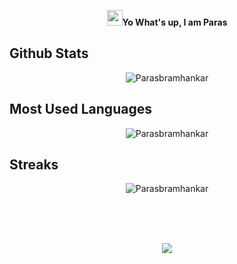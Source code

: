 <p align="center">
<img src="https://media.giphy.com/media/hvRJCLFzcasrR4ia7z/giphy.gif" width="25px"></a><b>Yo What's up, I am Paras</b>
</p>

## Github Stats
<p align="center"><img src="https://github-readme-stats.vercel.app/api?username=Parasbramhankar
&show_icons=true&count_private=true&bg_color=00000000&text_color=777" alt="Parasbramhankar
"/>
</p>

## Most Used Languages
<p align="center"><img src="https://github-readme-stats.vercel.app/api/top-langs?username=Parasbramhankar&show_icons=true&locale=en&layout=compact" alt="Parasbramhankar" />
  </p>
  
  ## Streaks
<p align="center">
  <img align="center" src="https://github-readme-streak-stats.herokuapp.com/?user=Parasbramhankar&" alt="Parasbramhankar" />
  </p>
  
  <br><br><br>
  <p align="center">
<img src ="https://komarev.com/ghpvc/?username=Parasbramhankar&style=flat-square&color=red">
</p>
  
